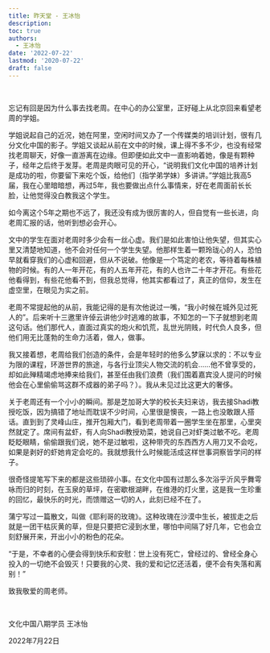 ```yaml
---
title: 昨天堂 - 王冰怡
description: 
toc: true
authors:
  - 王冰怡
date: '2022-07-22'
lastmod: '2020-07-22'
draft: false
---
```


<br>

忘记有回是因为什么事去找老周。在中心的办公室里，正好碰上从北京回来看望老周的学姐。

<!--more-->

学姐说起自己的近况，她在阿里，空闲时间又办了一个传媒类的培训计划，很有几分文化中国的影子。学姐又谈起从前在文中的时候，课上得不多不少，也没有经常找老周聊天，好像一直游离在边缘。但即便如此文中一直影响着她，像是有颗种子，经年之后终于发芽。老周是肉眼可见的开心，“说明我们文化中国的培养计划是成功的啦，你要留下来吃个饭，给他们（指学弟学妹）多讲讲。”学姐比我高5届，我在心里暗暗想，再过5年，我也要做出点什么事情来，好在老周面前长长脸，让他觉得没白教我这个学生。

如今离这个5年之期也不远了，我还没有成为很厉害的人，但自觉有一些长进，向老周汇报的话，他听到想必会开心。

文中的学生在面对老周时多少会有一丝心虚。我们是如此害怕让他失望，但其实心里又清楚地知道，他不会对任何一个学生失望。他那样生着一颗玲珑心的人，恐怕早就看穿我们的心虚和回避，但从不说破。他像是一个笃定的老农，等待着每株植物的时候。有的人一年开花，有的人五年开花，有的人也许二十年才开花。有些花他看得到，有些花他看不到，但我总觉得，他其实都看过了，真正的信仰，发生在虚空里，在眼见为实之前。

老周不常提起他的从前，我能记得的是有次他说过一嘴，“我小时候在城外见过死人的”。后来听十三邀里许倬云讲他少时逃难的故事，不知怎的一下子就想到老周这句话。他们那代人，直面过真实的炮火和饥荒，乱世光阴贱，时代负人良多，但他们用无比蓬勃的生命力活着，做人，做事。

我又接着想，老周给我们创造的条件，会是年轻时的他多么梦寐以求的：不以专业为限的课程，环游世界的旅途，与各行业顶尖人物交流的机会……他不曾享受的，却如此殚精竭虑地捧来给我们，甚至任由我们浪费（我们围着嘉宾没人提问的时候他会在心里偷偷骂这群不成器的弟子吗？）。我从未见过比这更大的奢侈。

关于老周还有一个小小的瞬间。那是芝加哥大学的校长夫妇来访，我去接Shadi教授吃饭，因为搞错了地址而耽误不少时间，心里很是懊丧，一路上也没敢跟人搭话。直到到了灵峰山庄，推开包厢大门，看到老周带着一圈学生坐在那里，心里突然就定了。席间有盆虾，有人向Shadi教授劝菜，她说自己对虾类过敏不吃。老周眨眨眼睛，偷偷跟我们说，她不是过敏啦，这种带壳的东西西方人用刀叉不会吃，如果是剥好的虾她肯定会吃的。我就想我什么时候能活成这样世事洞察皆学问的样子。

很奇怪提笔写下来的都是这些琐碎小事。在文化中国有过那么多次浴乎沂风乎舞雩咏而归的时刻，在玉泉的草坪，在密歇根湖畔，在维港的灯火里，这是我一生珍重的回忆，最快乐的时光，而馈赠这一切的人，此刻已经不在了。

蒲宁写过一篇散文，叫做《耶利哥的玫瑰》。这种玫瑰在沙漠中生长，被拔走之后就是一团干枯灰黄的草，但是只要把它浸到水里，哪怕中间隔了好几年，它也会立刻舒展开来，开出小小的粉色的花朵。

“于是，不幸者的心便会得到快乐和安慰：世上没有死亡，曾经过的、曾经全身心投入的一切绝不会毁灭！只要我的心灵、我的爱和记忆还活着，便不会有失落和离别！”

致我敬爱的周老师。

 <br>

文化中国八期学员 王冰怡 

2022年7月22日
